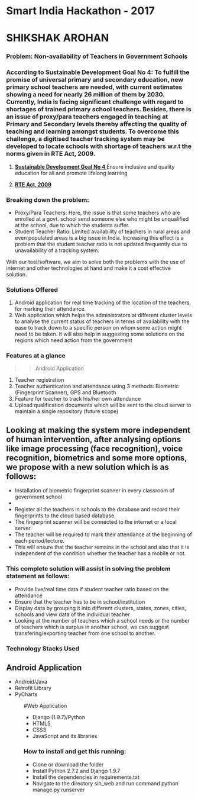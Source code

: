 # Smart India Hackathon - 2017

# SHIKSHAK AROHAN

### Problem: Non-availability of Teachers in Government Schools
### According to Sustainable Development Goal No 4: To fulfill the promise of universal primary and secondary education, new primary school teachers are needed, with current estimates showing a need for nearly 26 million of them by 2030. Currently, India is facing significant challenge with regard to shortages of trained primary school teachers. Besides, there is an issue of proxy/para teachers engaged in teaching at Primary and Secondary levels thereby affecting the quality of teaching and learning amongst students. To overcome this challenge, a digitised teacher tracking system may be developed to locate schools with shortage of teachers w.r.t the norms given in RTE Act, 2009.
1. <a href="http://www.un.org/sustainabledevelopment/education/"><strong> Sustainable Development Goal No 4 </strong></a>
Ensure inclusive and quality education for all and promote lifelong learning

2. <a href="http://mhrd.gov.in/sites/upload_files/mhrd/files/upload_document/Guidelines%20RTE.pdf"><strong> RTE Act, 2009 </strong></a>


### Breaking down the problem:

<ul>
<li>Proxy/Para Teachers: Here, the issue is that some teachers who are enrolled at a govt. school send someone else who might be unqualified at the school, due to which the students suffer.</li>
<li>Student Teacher Ratio: Limited availability of teachers in rural areas and even populated areas is a big issue in India. Increasing this effect is a problem that the student teacher ratio is not updated frequently due to unavailability of a tracking system. </li>
</ul>


With our tool/software, we aim to solve both the problems with the use of internet and other technologies at hand and make it a cost effective solution.


### Solutions Offered
<ol>
<li>Android application for real time tracking of the location of the teachers, for marking their attendance.</li>
<li>Web application which helps the administrators at different cluster levels to analyse the current status of teachers in terms of availability with the ease to track down to a specific person on whom some action might need to be taken. It will also help in suggesting some solutions on the regions which need action from the government</li>
</ol>

### Features at a glance

>> Android Application
<ol>
<li>Teacher registration</li>
<li>Teacher authentication and attendance using 3 methods: Biometric (Fingerprint Scanner), GPS and Bluetooth</li>
<li>Feature for teacher to track his/her own attendance</li>
<li>Upload qualification documents which will be sent to the cloud server to maintain a single repository (future scope)</li>
</ol>

## Looking at making the system more independent of human intervention, after analysing options like image processing (face recognition), voice recognition, biometrics and some more options, we propose with a new solution which is as follows:

<ul>
<li>Installation of biometric fingerprint scanner in every classroom of government school<li>
<li>Register all the teachers in schools to the database and record their fingerprints to the cloud based database.</li>
<li>The fingerprint scanner will be connected to the internet or a local server.</li>
<li>The teacher will be required to mark their attendance at the beginning of each period/lecture.</li>
<li>This will ensure that the teacher remains in the school and also that it is independent of the condition whether the teacher has a mobile or not.</li>
</ul>

### This complete solution will assist in solving the problem statement as follows:
<ul>
<li>Provide live/real time data if student teacher ratio based on the attendance</li>
<li>Ensure that the teacher has to be in school/institution</li>
<li>Display data by grouping it into different clusters, states, zones, cities, schools and view data of the individual teacher</li>
<li>Looking at the number of teachers which a school needs or the number of teachers which is surplus in another school, we can suggest transfering/exporting teacher from one school to another.</li>
</ul>



### Technology Stacks Used

## Android Application
<ul>
<li>Android/Java</li>
<li>Retrofit Library</li>
<li>PyCharts</li>
<ul>


#Web Application
<ul>
<li>Django (1.9.7)/Python</li>
<li>HTML5</li>
<li>CSS3</li>
<li>JavaScript and its libraries</li>
</ul>

### How to install and get this running:

<ul>
<li>Clone or download the folder</li>
<li>Install Python 2.7.2 and Django 1.9.7</li>
<li>Install the dependencies in requirements.txt</li>
<li>Navigate to the directory sih_web and run command python manage.py runserver</li>
<ul>
